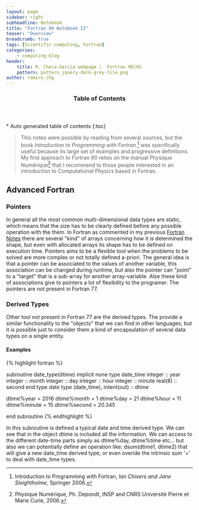 ```yaml
---
layout: page
sidebar: right
subheadline: Notebook
title: "Fortran 90 Notebook II"
teaser: "Overview"
breadcrumb: true
tags: [Scientific-computing, Fortran]
categories:
    - computing-blog
header:
    title: R. Checa-Garcia webpage |  Fortran 90/95
    pattern: pattern_jquery-dark-grey-tile.png
author: ramiro_chg
---
```


<section id="table-of-contents" class="toc">
  <header>
    <h3>Table of Contents</h3>
  </header>
<div id="drawer" markdown="1">
*  Auto generated table of contents
{:toc}
</div>
</section><!-- /#table-of-contents -->

> This notes were possible by reading from several sources, but the book *Introduction to Programming with Fortran* [^1] was specifically useful because its large set of examples and progressive definitions. My first approach to Fortran 90 relies on the manual Physique Numérique[^2] that I recommend to those people interested in an introduction to Computational Physics based in Fortran.

[^1]: Introduction to Programming with Fortran, *Ian Chivers and Jane Sleightholme*, Springer 2006.
[^2]: Physique Numérique, Ph. Depondt, INSP and CNRS Université Pierre et Marie Curie, 2006.

## Advanced Fortran

### Pointers

In general all the most common multi-dimensional data types are static, which means that the size has to be clearly defined before any
possible operation with the them. In Fortran as commented in my previous [Fortran Notes](https://rchg.github.io//computing-blog/Fortran-Notes/)
there are several "kind" of arrays concerning how it is determined the shape, but even with allocated arrays its shape has to be defined on execution
time. Pointers aims to be a flexible tool when the problems to be solved are more complex or not totally defined a-priori. The general idea
is that a pointer can be associated to the values of another variable, this association can be changed during runtime, but also 
the pointer can "point" to a "target" that is a sub-array for another array-variable. Alse these kind of associations give to pointers
a lot of flexibility to the programer. The pointers are not present in Fortran 77.

### Derived Types

Other tool not present in Fortran 77 are the derived types. The provide a similar functionality to the "objects" that we can find in other
languages, but it is possible just to consider them a kind of encapsulation of several data types on a single entity.  

#### Examples

{% highlight fortran %}

subroutine date_type(dtime)
implicit none
type date_time
  integer :: year
  integer :: month
  integer :: day
  integer :: hour
  integer :: minute
  real(8) :: second
end type date
type (date_time), intent(out) :: dtime

dtime%year = 2016
dtime%month = 1
dtime%day = 21
dtime%hour = 11
dtime%minute = 15
dtime%second = 20.345

end subroutine
{% endhighlight %}

In this subroutine is defined a typical date and time derived type. We can see that in the object dtime is included all the
information. We can access to the different date-time parts simply as dtime%day, dtime%time etc... but also we can potentially define
an operation like: dsum(dtime1, dtime2) that will give a new date_time derived type, or even overide the intrinsic sum '+' to deal
with date_time types.

